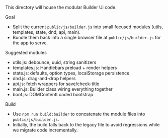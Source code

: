 This directory will house the modular Builder UI code.

Goal
- Split the current `public/js/builder.js` into small focused modules (utils, templates, state, dnd, api, main).
- Bundle them back into a single browser file at `public/js/builder.js` for the app to serve.

Suggested modules
- utils.js: debounce, uuid, string sanitizers
- templates.js: Handlebars preload + render helpers
- state.js: defaults, option types, localStorage persistence
- dnd.js: drag-and-drop helpers
- api.js: fetch wrappers for save/check-title
- main.js: Builder class wiring everything together
- boot.js: DOMContentLoaded bootstrap

Build
- Use `npm run build:builder` to concatenate the module files into `public/js/builder.js`.
- Initially, the build falls back to the legacy file to avoid regressions while we migrate code incrementally.

